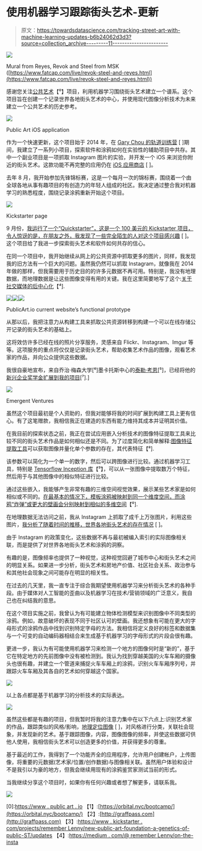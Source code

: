 # 使用机器学习跟踪街头艺术-更新

> 原文：<https://towardsdatascience.com/tracking-street-art-with-machine-learning-updates-b6b24062d3d3?source=collection_archive---------11----------------------->

![](img/1a8107429dd93cd7a28193ba88c40d11.png)

Mural from Reyes, Revok and Steel from MSK ([https://www.fatcap.com/live/revok-steel-and-reyes.html](https://www.fatcap.com/live/revok-steel-and-reyes.html))

感谢您关注[公共艺术](https://www.publicart.io)【⁰】项目，利用机器学习围绕街头艺术建立一个谱系。这个项目旨在创建一个记录世界各地街头艺术的中心，并使用现代图像分析技术为未来建立一个公共艺术的历史参考。

![](img/42d291ec696eb135805b73bdf871cb62.png)

Public Art iOS application

作为一个快速更新，这个项目始于 2014 年，在 [Gary Chou 的轨道训练营](https://orbital.nyc/bootcamp/) [ ]期间，我建立了一系列小项目，探索软件和涂鸦如何在实验性的辅助项目中共存。其中一个副业项目是一项抓取 Instagram 图片的实验，并开发一个 iOS 来浏览你附近的街头艺术。这款功能不再完整的应用仍在 [iOS 应用商店](http://graffpass.com) [ ]。

去年 8 月，我开始参加先锋锦标赛，这是一个每月一次的锦标赛，围绕着一个由全球各地从事有趣项目的有创造力的年轻人组成的社区。我决定通过整合我对机器学习的熟悉程度，围绕记录涂鸦重新开始这个项目。

![](img/573da899f77d340d72d4411d9d2bd82c.png)

Kickstarter page

9 月份，[我运行了一个“Quickstarter”，这是一个 100 美元的 Kickstarter 项目，令人惊讶的是，在朋友之外，我发现了一些完全陌生的人对这个项目感兴趣](https://www.kickstarter.com/projects/rememberlenny/new-public-art-foundation-a-genealogy-of-public-st/) [ ]。这个项目给了我进一步探索街头艺术和软件如何共存的信心。

在同一个项目中，我开始继续从网上的公共资源中抓取更多的图片，同样，我发现我的旧方法有一个巨大的问题。虽然我仍然可以抓取 Instagram，就像我在 2014 年做的那样，但我需要用于历史目的的许多元数据不再可用。特别是，我没有地理数据，而地理数据是让这些图像变得有用的关键。我在这里简要地写了这个:[关于社交媒体的后中心化](https://medium.com/@rememberlenny/on-the-instagram-api-changes-f9341068461e)【⁴].

![](img/2703cd21ef9d4869d169fec5357cbeb8.png)![](img/8aeffd90454df14a3d831f43078c640c.png)![](img/fcf78da855b6dbae77eb8f6c0260d5ca.png)

PublicArt.io current website’s functional prototype

从那以后，我把注意力从构建工具来抓取公共资源转移到构建一个可以在线存储公开记录的街头艺术的基础上。

这将效仿许多已经在线的照片分享服务，灵感来自 Flickr、Instagram、Imgur 等等。这项服务的重点将仅仅是记录街头艺术，帮助收集艺术作品的图像，观看艺术家的作品，并向公众提供这些数据。

我很自豪地宣布，来自乔治·梅森大学[⁶]墨卡托斯中心的[泰勒·考恩](http://marginalrevolution.com)[⁵]，已经将他的[新兴企业奖学金扩展到我的项目](https://marginalrevolution.com/marginalrevolution/2018/11/emergent-ventures-grant-recipients.html)[⁷].]

![](img/9cd894e9dc9d89ae427eef131601e870.png)

Emergent Ventures

虽然这个项目最初是个人资助的，但我对能够将我的时间扩展到构建工具上更有信心。有了这笔赠款，我相信我正在建造的东西有能力维持其成本并证明其价值。

在我目前的探索状态之前，我正在尝试应用嵌入分析技术的图像特征提取工具来比较不同的街头艺术作品是如何相似还是不同。为了过度简化和简单解释:[图像特征提取工具](https://en.wikipedia.org/wiki/Feature_extraction)可以获取图像并量化单个参数的存在，其代表特征【⁸].

该参数可以简化为一个单一的数字，然后可以跨图像进行比较。通过机器学习工具，特别是 [Tensorflow Inception 库](https://www.tensorflow.org/tutorials/images/image_recognition)【⁹】，可以从一张图像中提取数万个特征，然后用于与其他图像中的相似特征进行比较。

通过这些嵌入，我能够产生非常有趣的三维空间视觉效果，展示某些艺术家是如何相似或不同的。[在最基本的情况下，模板涂鸦被映射到同一个维度空间，而涂鸦“炸弹”或更大的壁画会分别映射到相似的多维空间](https://twitter.com/rememberlenny/status/1038992069094780928)【⁰].

在地理数据无法访问之前，我从 Instagram 上抓取了成千上万张图片，利用这些图片，[我分析了随着时间的推移，世界各地街头艺术的存在情况](https://twitter.com/rememberlenny/status/1058426005357060096) [ ]。

由于 Instagram 的政策变化，这些数据不再与最初被编入索引的实际图像相关联，而是提供了对世界各地街头艺术和涂鸦的洞察。

有趣的是，图像频率也提供了一种视觉，这种视觉回避了城市中心和街头艺术之间的明显关系。如果进一步分析，街头艺术和房地产价值、社区社会关系、政治参与和其他社会现象之间可能存在明显的相关性。

在过去的几天里，我一直专注于综合我期望使用机器学习来分析街头艺术的各种手段。由于媒体对人工智能的歪曲以及机器学习在技术/营销领域的广泛意义，我自己也在纠结我的意思。

在这个项目实施之前，我曾认为有可能建立物体检测模型来识别图像中不同类型的涂鸦。例如，故意破坏的表现不同于社区认可的壁画。我还想象有可能在更大的字母形式的涂鸦作品中找到识别特定字母的方法。我相信将定义良好的标签和数据集与一个可变的自动编码器相结合来生成基于机器学习的字母形式的片段会很有趣。

更进一步，我认为有可能使用机器学习来检测一个地方的图像何时是“新的”，基于它在特定地方的先前图像中没有被检测到。我认为找到穿越美国的火车车厢的摄像头也很有趣，并建立一个管道来捕捉火车车厢上的涂鸦，识别火车车厢序列号，并跟踪火车车厢及其各自的艺术如何穿越这个国家。

![](img/bc40be54ebced7b07f27de32a2125e87.png)

以上各点都是基于机器学习的分析技术的实际表达。

![](img/824a88c43d78d4223bde60a032827a3c.png)

虽然这些都是有趣的项目，但我暂时将我的注意力集中在以下六点上:识别艺术家的作品，跟踪类似的风格/影响，[地理定位图像](https://twitter.com/rememberlenny/status/1053626064738631681) [ ]，对风格进行分类，关联社会现象，并发现新的艺术。基于跟踪图像，内容，图像图像的频率，并使这些数据可供他人使用，我相信街头艺术可以创造更多的价值，并获得更多的尊重。

基于最近的工作，我得到了一个功能齐全的应用程序，允许用户创建帐户，上传图像，将重要的元数据(艺术家/位置/创作数据)与图像相关联。虽然用户体验和设计不是我引以为豪的地方，但我会继续用现有的涂鸦鉴赏家测试当前的形式。

当我继续分享这个项目时，如果你有任何兴趣或者想了解更多，请联系我。

![](img/184dda48e524beb5e13351af64eb2fcf.png)

[0]:[https://www . public art . io](https://www.publicart.io)
【1】:[https://orbital.nyc/bootcamp/](https://orbital.nyc/bootcamp/)
【2】:[http://graffpass.com](http://graffpass.com)
【3】:[https://www . kickstarter . com/projects/remember Lenny/new-public-art-foundation-a-genetics-of-public-ST/updates](https://www.kickstarter.com/projects/rememberlenny/new-public-art-foundation-a-genealogy-of-public-st/updates)
【4】:[https://medium . com/@ remember Lenny/on-the-insta](https://medium.com/@rememberlenny/on-the-instagram-api-changes-f9341068461e)